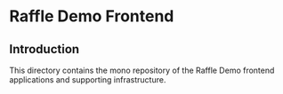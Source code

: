 # Raffle Demo Frontend

## Introduction

This directory contains the mono repository of the Raffle Demo frontend applications and supporting infrastructure.
